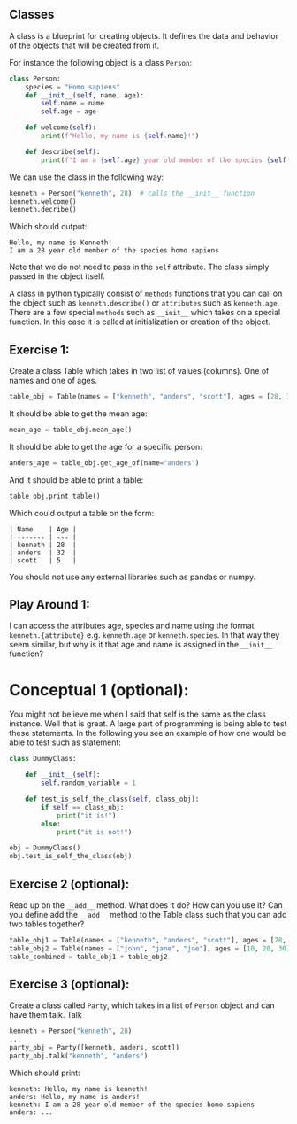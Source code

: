 

## Classes

A class is a blueprint for creating objects. It defines the data and behavior of the objects that will be created from it.

For instance the following object is a class `Person`:

```python
class Person:
    species = "Homo sapiens"
    def __init__(self, name, age):
        self.name = name
        self.age = age

    def welcome(self):
        print(f"Hello, my name is {self.name}!")

    def describe(self):
        print(f"I am a {self.age} year old member of the species {self.species}")
```

We can use the class in the following way:

```python
kenneth = Person("kenneth", 28)  # calls the __init__ function
kenneth.welcome() 
kenneth.decribe()
```
Which should output:

```
Hello, my name is Kenneth!
I am a 28 year old member of the species homo sapiens
```

Note that we do not need to pass in the `self` attribute. The class simply passed in the object itself.

A class in python typically consist of `methods` functions that you can call on the object such as `kenneth.describe()` or `attributes` such as `kenneth.age`. There are a few special `methods` such as `__init__` which takes on a special function. In this case it is called at initialization or creation of the object. 


## Exercise 1:
Create a class Table which takes in two list of values (columns). One of names and one of ages.

```python
table_obj = Table(names = ["kenneth", "anders", "scott"], ages = [28, 32, 5]) 
```

It should be able to get the mean age:
```python
mean_age = table_obj.mean_age()
```

It should be able to get the age for a specific person:
```python
anders_age = table_obj.get_age_of(name="anders")
```

And it should be able to print a table:
```python
table_obj.print_table()
```
Which could output a table on the form:

```
| Name    | Age |
| ------- | --- |
| kenneth | 28  |
| anders  | 32  |
| scott   | 5   |
```

You should not use any external libraries such as pandas or numpy.

## Play Around 1:

I can access the attributes age, species and name using the format `kenneth.{attribute}` e.g. `kenneth.age` or `kenneth.species`. In that way they seem similar, but why is it that age and name is assigned in the `__init__` function?


# Conceptual 1 (optional):
You might not believe me when I said that self is the same as the class instance. Well that is great. A large part of programming is being able to test these statements. In the following you see an example of how one would be able to test such as statement:

```python
class DummyClass:

    def __init__(self):
        self.random_variable = 1

    def test_is_self_the_class(self, class_obj):
        if self == class_obj:
            print("it is!")
        else:
            print("it is not!")
```

```python
obj = DummyClass()
obj.test_is_self_the_class(obj)
```

## Exercise 2 (optional):

Read up on the `__add__` method. What does it do? How can you use it?
Can you define add the `__add__` method to the Table class such that you can add two tables together?

```python
table_obj1 = Table(names = ["kenneth", "anders", "scott"], ages = [28, 32, 5])
table_obj2 = Table(names = ["john", "jane", "joe"], ages = [10, 20, 30])
table_combined = table_obj1 + table_obj2
```

## Exercise 3 (optional):

Create a class called `Party`, which takes in a list of `Person` object and can have them talk.
Talk

```python
kenneth = Person("kenneth", 28)
...
party_obj = Party([kenneth, anders, scott])
party_obj.talk("kenneth", "anders")
```

Which should print:

```
kenneth: Hello, my name is kenneth!
anders: Hello, my name is anders!
kenneth: I am a 28 year old member of the species homo sapiens
anders: ...
```